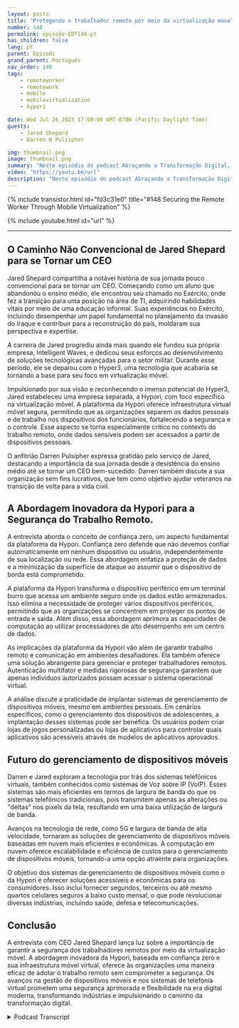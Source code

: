 ```yaml
---
layout: posts
title: "Protegendo o trabalhador remoto por meio da virtualização móvel."
number: 148
permalink: episode-EDT148-pt
has_children: false
lang: pt
parent: Episodi
grand_parent: Português
nav_order: 148
tags:
    - remoteworker
    - remotework
    - mobile
    - mobilevirtualization
    - hypori

date: Wed Jul 26 2023 17:00:00 GMT-0700 (Pacific Daylight Time)
guests:
    - Jared Shepard
    - Darren W Pulsipher

img: thumbnail.png
image: thumbnail.png
summary: "Neste episódio do podcast Abraçando a Transformação Digital, o apresentador Darren Pulsipher promove uma conversa perspicaz com o convidado especial Jared Shepard, CEO da Hypori. A entrevista concentra-se no tema crucial da segurança de trabalhadores remotos por meio da virtualização móvel. A trajetória única de Jared Shepard, desde ter abandonado o ensino médio até se tornar CEO, acrescenta uma dimensão inspiradora à discussão."
video: "https://youtu.be/url"
description: "Neste episódio do podcast Abraçando a Transformação Digital, o apresentador Darren Pulsipher promove uma conversa perspicaz com o convidado especial Jared Shepard, CEO da Hypori. A entrevista concentra-se no tema crucial da segurança de trabalhadores remotos por meio da virtualização móvel. A trajetória única de Jared Shepard, desde ter abandonado o ensino médio até se tornar CEO, acrescenta uma dimensão inspiradora à discussão."
---
```


<div>
{% include transistor.html id="fd3c31e0" title="#148 Securing the Remote Worker Through Mobile Virtualization" %}

{% include youtube.html id="url" %}
</div>

---

## O Caminho Não Convencional de Jared Shepard para se Tornar um CEO

Jared Shepard compartilha a notável história de sua jornada pouco convencional para se tornar um CEO. Começando como um aluno que abandonou o ensino médio, ele encontrou seu chamado no Exército, onde fez a transição para uma posição na área de TI, adquirindo habilidades vitais por meio de uma educação informal. Suas experiências no Exército, incluindo desempenhar um papel fundamental no planejamento da invasão do Iraque e contribuir para a reconstrução do país, moldaram sua perspectiva e expertise.

A carreira de Jared progrediu ainda mais quando ele fundou sua própria empresa, Intelligent Waves, e dedicou seus esforços ao desenvolvimento de soluções tecnológicas avançadas para o setor militar. Durante esse período, ele se deparou com o Hyper3, uma tecnologia que acabaria se tornando a base para seu foco em virtualização móvel.

Impulsionado por sua visão e reconhecendo o imenso potencial do Hyper3, Jared estabeleceu uma empresa separada, a Hypori, com foco específico na virtualização móvel. A plataforma da Hypori oferece infraestrutura virtual móvel segura, permitindo que as organizações separem os dados pessoais e de trabalho nos dispositivos dos funcionários, fortalecendo a segurança e o controle. Esse aspecto se torna especialmente crítico no contexto do trabalho remoto, onde dados sensíveis podem ser acessados a partir de dispositivos pessoais.

O anfitrião Darren Pulsipher expressa gratidão pelo serviço de Jared, destacando a importância da sua jornada desde a desistência do ensino médio até se tornar um CEO bem-sucedido. Darren também discute a sua organização sem fins lucrativos, que tem como objetivo ajudar veteranos na transição de volta para a vida civil.

## A Abordagem Inovadora da Hypori para a Segurança do Trabalho Remoto.

A entrevista aborda o conceito de confiança zero, um aspecto fundamental da plataforma da Hypori. Confiança zero defende que não devemos confiar automaticamente em nenhum dispositivo ou usuário, independentemente de sua localização ou rede. Essa abordagem enfatiza a proteção de dados e a minimização da superfície de ataque ao assumir que o dispositivo de borda está comprometido.

A plataforma da Hypori transforma o dispositivo periférico em um terminal burro que acessa um ambiente seguro onde os dados estão armazenados. Isso elimina a necessidade de proteger vários dispositivos periféricos, permitindo que as organizações se concentrem em proteger os pontos de entrada e saída. Além disso, essa abordagem aprimora as capacidades de computação ao utilizar processadores de alto desempenho em um centro de dados.

As implicações da plataforma da Hypori vão além de garantir trabalho remoto e comunicação em ambientes desafiadores. Ela também oferece uma solução abrangente para gerenciar e proteger trabalhadores remotos. Autenticação multifator e medidas rigorosas de segurança garantem que apenas indivíduos autorizados possam acessar o sistema operacional virtual.

A análise discute a praticidade de implantar sistemas de gerenciamento de dispositivos móveis, mesmo em ambientes pessoais. Em cenários específicos, como o gerenciamento dos dispositivos de adolescentes, a implantação desses sistemas pode ser benéfica. Os usuários podem criar lojas de jogos personalizadas ou lojas de aplicativos para controlar quais aplicativos são acessíveis através de modelos de aplicativos aprovados.

## Futuro do gerenciamento de dispositivos móveis

Darren e Jared exploram a tecnologia por trás dos sistemas telefônicos virtuais, também conhecidos como sistemas de Voz sobre IP (VoIP). Esses sistemas são mais eficientes em termos de largura de banda do que os sistemas telefônicos tradicionais, pois transmitem apenas as alterações ou "deltas" nos pixels da tela, resultando em uma baixa utilização de largura de banda.

Avanços na tecnologia de rede, como 5G e largura de banda de alta velocidade, tornaram as soluções de gerenciamento de dispositivos móveis baseadas em nuvem mais eficientes e econômicas. A computação em nuvem oferece escalabilidade e eficiência de custos para o gerenciamento de dispositivos móveis, tornando-a uma opção atraente para organizações.

O objetivo dos sistemas de gerenciamento de dispositivos móveis como o da Hypori é oferecer soluções acessíveis e econômicas para os consumidores. Isso inclui fornecer segundos, terceiros ou até mesmo quartos celulares seguros a baixo custo mensal, o que pode revolucionar diversas indústrias, incluindo saúde, defesa e telecomunicações.

## Conclusão

A entrevista com CEO Jared Shepard lança luz sobre a importância de garantir a segurança dos trabalhadores remotos por meio da virtualização móvel. A abordagem inovadora da Hypori, baseada em confiança zero e sua infraestrutura móvel virtual, oferece às organizações uma maneira eficaz de adotar o trabalho remoto sem comprometer a segurança. Os avanços na gestão de dispositivos móveis e nos sistemas de telefonia virtual prometem uma segurança aprimorada e flexibilidade na era digital moderna, transformando indústrias e impulsionando o caminho da transformação digital.



<details>
<summary> Podcast Transcript </summary>

<p></p>

</details>
